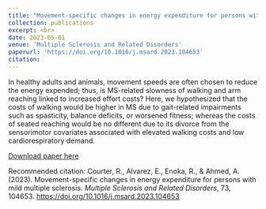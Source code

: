 ```yaml
---
title: "Movement-specific changes in energy expenditure for persons with mild multiple sclerosis"
collection: publications
excerpt: <br>
date: 2023-05-01
venue: 'Multiple Sclerosis and Related Disorders'
paperurl: 'https://doi.org/10.1016/j.msard.2023.104653'
citation: 
---
```


In healthy adults and animals, movement speeds are often chosen to reduce the energy expended; thus, is MS-related slowness of walking and arm reaching linked to increased effort costs? Here, we hypothesized that the costs of walking would be higher in MS due to gait-related impairments such as spasticity, balance deficits, or worsened fitness; whereas the costs of seated reaching would be no different due to its divorce from the sensorimotor covariates associated with elevated walking costs and low cardiorespiratory demand.

[Download paper here](https://doi.org/10.1016/j.msard.2023.104653)

Recommended citation: Courter, R., Alvarez, E., Enoka, R., & Ahmed, A. (2023). Movement-specific changes in energy expenditure for persons with mild multiple sclerosis. <i>Multiple Sclerosis and Related Disorders</i>, 73, 104653. https://doi.org/10.1016/j.msard.2023.104653
